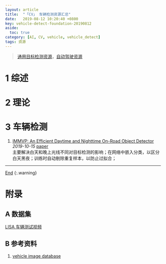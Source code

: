 ```yaml
---
layout: article
title:  "「CV」 车辆检测资源汇总"
date:   2019-08-12 10:20:40 +0800
key: vehicle-detect-foundation-20190812
aside:
  toc: true
category: [AI, CV, vehicle, vehicle_detect]
tags: 资源
---
```

<span id='head'></span>
>[通用目标检测资源](/ai/cv/detection/2019/05/10/foundation.html)，[自动驾驶资源](/ai/cv/traffic/auto_drive/2020/02/14/foundation.html)    

<!--more-->

# 1 综述

# 2 理论

# 3 车辆检测
1. [IMMVP: An Efficient Daytime and Nighttime On-Road Object Detector](http://cn.arxiv.org/abs/1910.06573)     
*2019-10-15* [paper](https://arxiv.org/abs/1910.06573)     
主要解决白天和晚上光线不同对目标检测的影响；在网络中嵌入分类，以区分白天黑夜；训练时自动剔除重复样本，以防止过拟合；    

-------------------  
[End](#head)
{:.warning}  

# 附录
## A 数据集

[LISA 车辆测试视频](http://cvrr.ucsd.edu/LISA/vehicledetection.html)    

## B 参考资料
1. [vehicle image database](http://www.gti.ssr.upm.es/data/Vehicle_database.html)    
